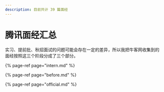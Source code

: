 ```yaml
---
description: 目前共计 39 篇面经
---
```


# 腾讯面经汇总

实习、提前批、秋招面试的问题可能会存在一定的差异，所以我把牛客网收集到的面经按照这三个阶段分成了三个部分。

{% page-ref page="intern.md" %}

{% page-ref page="before.md" %}

{% page-ref page="official.md" %}



